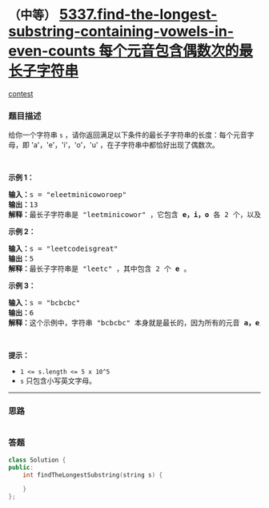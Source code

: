 # `（中等）` [5337.find-the-longest-substring-containing-vowels-in-even-counts 每个元音包含偶数次的最长子字符串](https://leetcode-cn.com/problems/find-the-longest-substring-containing-vowels-in-even-counts/)

[contest](https://leetcode-cn.com/contest/biweekly-contest-21/problems/find-the-longest-substring-containing-vowels-in-even-counts/)

### 题目描述
<p>给你一个字符串&nbsp;<code>s</code>&nbsp;，请你返回满足以下条件的最长子字符串的长度：每个元音字母，即&nbsp;'a'，'e'，'i'，'o'，'u' ，在子字符串中都恰好出现了偶数次。</p>

<p>&nbsp;</p>

<p><strong>示例 1：</strong></p>

<pre><strong>输入：</strong>s = "eleetminicoworoep"
<strong>输出：</strong>13
<strong>解释：</strong>最长子字符串是 "leetminicowor" ，它包含 <strong>e，i，o</strong>&nbsp;各 2 个，以及 0 个 <strong>a</strong>，<strong>u </strong>。
</pre>

<p><strong>示例 2：</strong></p>

<pre><strong>输入：</strong>s = "leetcodeisgreat"
<strong>输出：</strong>5
<strong>解释：</strong>最长子字符串是 "leetc" ，其中包含 2 个 <strong>e</strong> 。
</pre>

<p><strong>示例 3：</strong></p>

<pre><strong>输入：</strong>s = "bcbcbc"
<strong>输出：</strong>6
<strong>解释：</strong>这个示例中，字符串 "bcbcbc" 本身就是最长的，因为所有的元音 <strong>a，</strong><strong>e，</strong><strong>i，</strong><strong>o，</strong><strong>u</strong> 都出现了 0 次。
</pre>

<p>&nbsp;</p>

<p><strong>提示：</strong></p>

<ul>
	<li><code>1 &lt;= s.length &lt;= 5 x 10^5</code></li>
	<li><code>s</code>&nbsp;只包含小写英文字母。</li>
</ul>

            

---
### 思路
```
```



### 答题
``` C++
class Solution {
public:
    int findTheLongestSubstring(string s) {

    }
};
```




